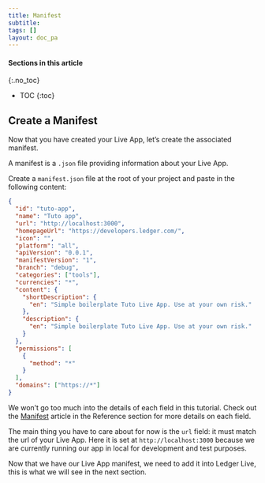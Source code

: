 ```yaml
---
title: Manifest
subtitle:
tags: []
layout: doc_pa
---
```


#### Sections in this article
{:.no_toc}
* TOC
{:toc}

## Create a Manifest

Now that you have created your Live App, let’s create the associated manifest.

A manifest is a `.json` file providing information about your Live App.

Create a `manifest.json` file at the root of your project and paste in the following content:

```json
{
  "id": "tuto-app",
  "name": "Tuto app",
  "url": "http://localhost:3000",
  "homepageUrl": "https://developers.ledger.com/",
  "icon": "",
  "platform": "all",
  "apiVersion": "0.0.1",
  "manifestVersion": "1",
  "branch": "debug",
  "categories": ["tools"],
  "currencies": "*",
  "content": {
    "shortDescription": {
      "en": "Simple boilerplate Tuto Live App. Use at your own risk."
    },
    "description": {
      "en": "Simple boilerplate Tuto Live App. Use at your own risk."
    }
  },
  "permissions": [
    {
      "method": "*"
    }
  ],
  "domains": ["https://*"]
}
```

We won’t go too much into the details of each field in this tutorial. Check out the [Manifest](../../reference/manifest) article in the Reference section for more details on each field.

The main thing you have to care about for now is the `url` field: it must match the url of your Live App. Here it is set at `http://localhost:3000` because we are currently running our app in local for development and test purposes.

Now that we have our Live App manifest, we need to add it into Ledger Live, this is what we will see in the next section.